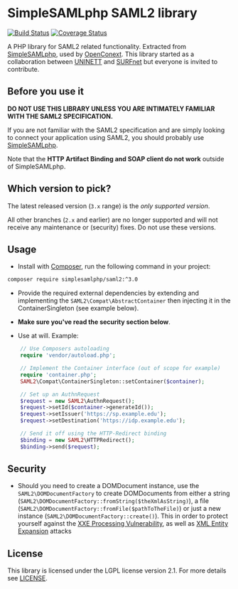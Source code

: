 SimpleSAMLphp SAML2 library
===========================
[![Build Status](https://travis-ci.org/simplesamlphp/saml2.png?branch=feature/fix-build)](https://travis-ci.org/simplesamlphp/saml2) [![Coverage Status](https://img.shields.io/coveralls/simplesamlphp/saml2.svg)](https://coveralls.io/r/simplesamlphp/saml2)


A PHP library for SAML2 related functionality. Extracted from [SimpleSAMLphp](https://www.simplesamlphp.org),
used by [OpenConext](https://www.openconext.org).
This library started as a collaboration between [UNINETT](https://www.uninett.no) and [SURFnet](https://www.surfnet.nl) but everyone is invited to contribute.


Before you use it
-----------------
**DO NOT USE THIS LIBRARY UNLESS YOU ARE INTIMATELY FAMILIAR WITH THE SAML2 SPECIFICATION.**

If you are not familiar with the SAML2 specification and are simply looking to connect your application using SAML2,
you should probably use [SimpleSAMLphp](https://www.simplesamlphp.org).

Note that the **HTTP Artifact Binding and SOAP client do not work** outside of SimpleSAMLphp.

Which version to pick?
----------------------
The latest released version (`3.x` range) is the _only supported version_.

All other branches (`2.x` and earlier) are no longer supported and will not receive any maintenance or
(security) fixes. Do not use these versions.

Usage
-----

* Install with [Composer](https://getcomposer.org/doc/00-intro.md), run the following command in your project:

```bash
composer require simplesamlphp/saml2:^3.0
```

* Provide the required external dependencies by extending and implementing the ```SAML2\Compat\AbstractContainer```
  then injecting it in the ContainerSingleton (see example below).

* **Make sure you've read the security section below**.

* Use at will.
Example:
```php
    // Use Composers autoloading
    require 'vendor/autoload.php';

    // Implement the Container interface (out of scope for example)
    require 'container.php';
    SAML2\Compat\ContainerSingleton::setContainer($container);

    // Set up an AuthnRequest
    $request = new SAML2\AuthnRequest();
    $request->setId($container->generateId());
    $request->setIssuer('https://sp.example.edu');
    $request->setDestination('https://idp.example.edu');

    // Send it off using the HTTP-Redirect binding
    $binding = new SAML2\HTTPRedirect();
    $binding->send($request);
```

Security
--------
* Should you need to create a DOMDocument instance, use the `SAML2\DOMDocumentFactory` to create DOMDocuments from
  either a string (`SAML2\DOMDocumentFactory::fromString($theXmlAsString)`), a file (`SAML2\DOMDocumentFactory::fromFile($pathToTheFile)`)
  or just a new instance (`SAML2\DOMDocumentFactory::create()`). This in order to protect yourself against the
  [XXE Processing Vulnerability](https://www.owasp.org/index.php/XML_External_Entity_(XXE)_Processing), as well as
  [XML Entity Expansion](https://phpsecurity.readthedocs.org/en/latest/Injection-Attacks.html#defenses-against-xml-entity-expansion) attacks

License
-------
This library is licensed under the LGPL license version 2.1.
For more details see [LICENSE](https://raw.github.com/simplesamlphp/saml2/master/LICENSE).

